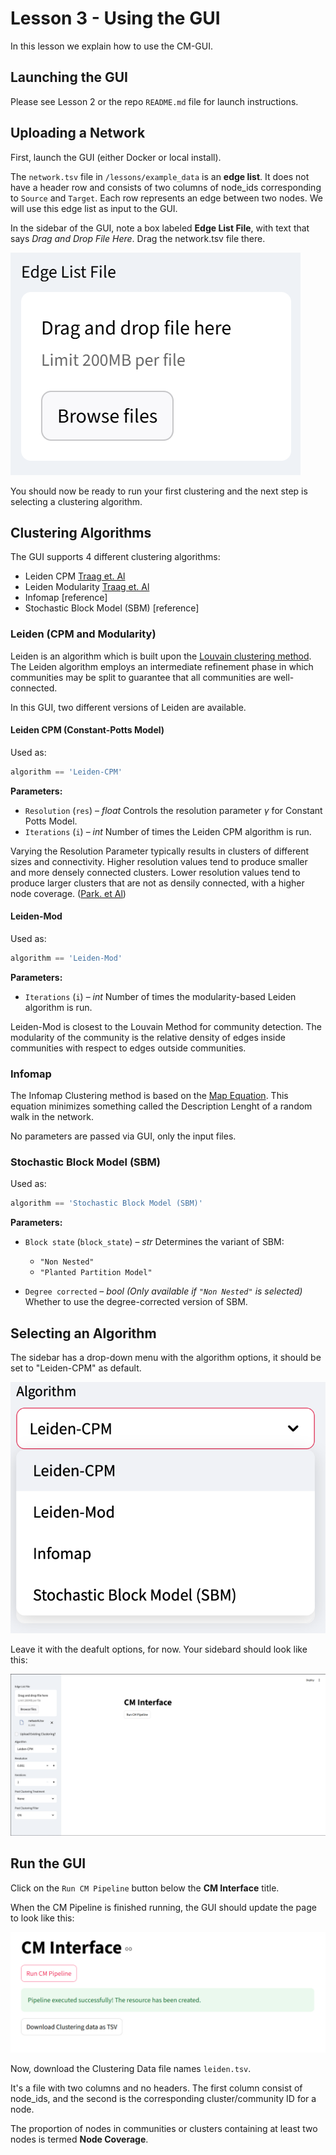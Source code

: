 # Lesson 3 - Using the GUI

In this lesson we explain how to use the CM-GUI.

## Launching the GUI

Please see Lesson 2 or the repo `README.md` file for launch instructions.

## Uploading a Network

First, launch the GUI (either Docker or local install).

The `network.tsv` file in `/lessons/example_data` is an **edge list**. It does not have a header row and consists of two columns of node_ids corresponding to `Source` and  `Target`.  Each row represents an edge between two nodes. We will use this edge list as input to the GUI.

In the sidebar of the GUI, note a box labeled **Edge List File**, with text that says *Drag and Drop File Here*. Drag the network.tsv file there.

![](../../imgs/Input.png)

You should now be ready to run your first clustering and the next step is selecting a clustering algorithm.

## Clustering Algorithms

The GUI supports 4 different clustering algorithms:

- Leiden CPM [Traag et. Al](https://www.nature.com/articles/s41598-019-41695-z)
- Leiden Modularity [Traag et. Al](https://www.nature.com/articles/s41598-019-41695-z)
- Infomap [reference]
- Stochastic Block Model (SBM) [reference]

### Leiden (CPM and Modularity)

Leiden is an algorithm which is built upon the [Louvain clustering method](https://en.wikipedia.org/wiki/Louvain_method). The Leiden algorithm employs an intermediate refinement phase in which communities may be split to guarantee that all communities are well-connected.

In this GUI, two different versions of Leiden are available. 


#### Leiden CPM (Constant-Potts Model)

Used as:

```python
algorithm == 'Leiden-CPM'
```

**Parameters:**

* `Resolution` (`res`) – *float*
  Controls the resolution parameter $\gamma$ for Constant Potts Model.
* `Iterations` (`i`) – *int*
  Number of times the Leiden CPM algorithm is run.

Varying the Resolution Parameter typically results in clusters of different sizes and connectivity. Higher resolution values tend to produce smaller and more densely connected clusters. Lower resolution values tend to produce larger clusters that are not as densily connected, with a higher node coverage. ([Park. et Al](https://doi.org/10.1007/978-3-031-53499-7_1))


#### Leiden-Mod

Used as:

```python
algorithm == 'Leiden-Mod'
```

**Parameters:**

* `Iterations` (`i`) – *int*
  Number of times the modularity-based Leiden algorithm is run.


Leiden-Mod  is closest to the Louvain Method for community detection. The modularity of the community is the relative density of edges inside communities with respect to edges outside communities.

### Infomap

The Infomap Clustering method is based on the [Map Equation](https://www.mapequation.org/publications.html#Rosvall-Axelsson-Bergstrom-2009-Map-equation). This equation minimizes something called the Description Lenght of a random walk in the network.

No parameters are passed via GUI, only the input files.

### Stochastic Block Model (SBM)

Used as:

```python
algorithm == 'Stochastic Block Model (SBM)'
```

**Parameters:**

* `Block state` (`block_state`) – *str*
  Determines the variant of SBM:

  * `"Non Nested"`
  * `"Planted Partition Model"`
* `Degree corrected` – *bool*
  *(Only available if `"Non Nested"` is selected)*
  Whether to use the degree-corrected version of SBM.

## Selecting an Algorithm

The sidebar has a drop-down menu with the algorithm options, it should be set to "Leiden-CPM" as default.

![](../../imgs/figure_2.png)

Leave it with the deafult options, for now. Your sidebard should look like this:

![](../../imgs/Default_GUI_Lesson_3.png)

## Run the GUI

Click on the `Run CM Pipeline` button below the **CM Interface** title.

When the CM Pipeline is finished running, the GUI should update the page to look like this:

![](../../imgs/GUI_successful_run_Lesson_3.png)

Now, download the Clustering Data file names `leiden.tsv`.

It's a file with two columns and no headers. The first column consist of node_ids, and the second is the corresponding cluster/community ID for a node.

The proportion of nodes in communities or clusters containing at least two nodes is termed **Node Coverage**.
